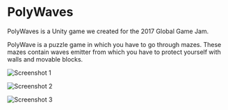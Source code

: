 # PolyWaves
PolyWaves is a Unity game we created for the 2017 Global Game Jam.

PolyWave is a puzzle game in which you have to go through mazes. These mazes contain waves emitter from which you have to protect yourself with walls and movable blocks.

![Screenshot 1](/../master/AssetsGraphiques/ss1.png?raw=true "Screenshot 1")

![Screenshot 2](/../master/AssetsGraphiques/ss2.png?raw=true "Screenshot 2")

![Screenshot 3](/../master/AssetsGraphiques/ss3.png?raw=true "Screenshot 3")
